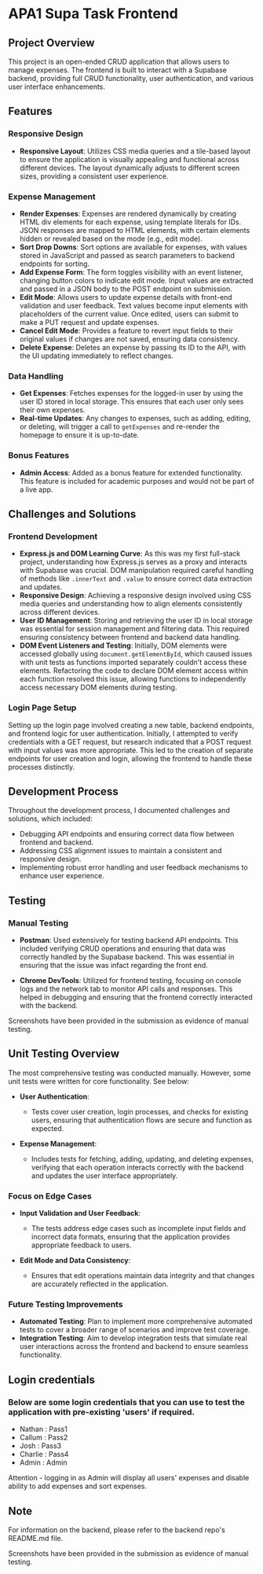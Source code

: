 # APA1 Supa Task Frontend

## Project Overview
This project is an open-ended CRUD application that allows users to manage expenses. The frontend is built to interact with a Supabase backend, providing full CRUD functionality, user authentication, and various user interface enhancements.

## Features

### Responsive Design
- **Responsive Layout**: Utilizes CSS media queries and a tile-based layout to ensure the application is visually appealing and functional across different devices. The layout dynamically adjusts to different screen sizes, providing a consistent user experience.

### Expense Management
- **Render Expenses**: Expenses are rendered dynamically by creating HTML div elements for each expense, using template literals for IDs. JSON responses are mapped to HTML elements, with certain elements hidden or revealed based on the mode (e.g., edit mode).
- **Sort Drop Downs**: Sort options are available for expenses, with values stored in JavaScript and passed as search parameters to backend endpoints for sorting.
- **Add Expense Form**: The form toggles visibility with an event listener, changing button colors to indicate edit mode. Input values are extracted and passed in a JSON body to the POST endpoint on submission.
- **Edit Mode**: Allows users to update expense details with front-end validation and user feedback. Text values become input elements with placeholders of the current value. Once edited, users can submit to make a PUT request and update expenses.
- **Cancel Edit Mode**: Provides a feature to revert input fields to their original values if changes are not saved, ensuring data consistency.
- **Delete Expense**: Deletes an expense by passing its ID to the API, with the UI updating immediately to reflect changes.

### Data Handling
- **Get Expenses**: Fetches expenses for the logged-in user by using the user ID stored in local storage. This ensures that each user only sees their own expenses.
- **Real-time Updates**: Any changes to expenses, such as adding, editing, or deleting, will trigger a call to `getExpenses` and re-render the homepage to ensure it is up-to-date.

### Bonus Features
- **Admin Access**: Added as a bonus feature for extended functionality. This feature is included for academic purposes and would not be part of a live app.

## Challenges and Solutions

### Frontend Development
- **Express.js and DOM Learning Curve**: As this was my first full-stack project, understanding how Express.js serves as a proxy and interacts with Supabase was crucial. DOM manipulation required careful handling of methods like `.innerText` and `.value` to ensure correct data extraction and updates.
- **Responsive Design**: Achieving a responsive design involved using CSS media queries and understanding how to align elements consistently across different devices.
- **User ID Management**: Storing and retrieving the user ID in local storage was essential for session management and filtering data. This required ensuring consistency between frontend and backend data handling.
- **DOM Event Listeners and Testing**: Initially, DOM elements were accessed globally using `document.getElementById`, which caused issues with unit tests as functions imported separately couldn't access these elements. Refactoring the code to declare DOM element access within each function resolved this issue, allowing functions to independently access necessary DOM elements during testing.

### Login Page Setup
Setting up the login page involved creating a new table, backend endpoints, and frontend logic for user authentication. Initially, I attempted to verify credentials with a GET request, but research indicated that a POST request with input values was more appropriate. This led to the creation of separate endpoints for user creation and login, allowing the frontend to handle these processes distinctly.

## Development Process
Throughout the development process, I documented challenges and solutions, which included:
- Debugging API endpoints and ensuring correct data flow between frontend and backend.
- Addressing CSS alignment issues to maintain a consistent and responsive design.
- Implementing robust error handling and user feedback mechanisms to enhance user experience.

## Testing

### Manual Testing
- **Postman**: Used extensively for testing backend API endpoints. This included verifying CRUD operations and ensuring that data was correctly handled by the Supabase backend. This was essential in ensuring that the issue was infact regarding the front end.

- **Chrome DevTools**: Utilized for frontend testing, focusing on console logs and the network tab to monitor API calls and responses. This helped in debugging and ensuring that the frontend correctly interacted with the backend.

Screenshots have been provided in the submission as evidence of manual testing. 

## Unit Testing Overview
The most comprehensive testing was conducted manually. However, some unit tests were written for core functionality. See below:

- **User Authentication**: 
  - Tests cover user creation, login processes, and checks for existing users, ensuring that authentication flows are secure and function as expected.

- **Expense Management**: 
  - Includes tests for fetching, adding, updating, and deleting expenses, verifying that each operation interacts correctly with the backend and updates the user interface appropriately.

### Focus on Edge Cases
- **Input Validation and User Feedback**: 
  - The tests address edge cases such as incomplete input fields and incorrect data formats, ensuring that the application provides appropriate feedback to users.

- **Edit Mode and Data Consistency**: 
  - Ensures that edit operations maintain data integrity and that changes are accurately reflected in the application.

### Future Testing Improvements
- **Automated Testing**: Plan to implement more comprehensive automated tests to cover a broader range of scenarios and improve test coverage.
- **Integration Testing**: Aim to develop integration tests that simulate real user interactions across the frontend and backend to ensure seamless functionality.

## Login credentials
### Below are some login credentials that you can use to test the application with pre-existing 'users' if required.
- Nathan : Pass1
- Callum : Pass2
- Josh : Pass3
- Charlie : Pass4
- Admin : Admin 

Attention - logging in as Admin will display all users' expenses and disable ability to add expenses and sort expenses.

## Note
For information on the backend, please refer to the backend repo's README.md file.

Screenshots have been provided in the submission as evidence of manual testing.

